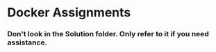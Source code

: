 # Docker Assignments
### Don't look in the Solution folder. Only refer to it if you need assistance.





